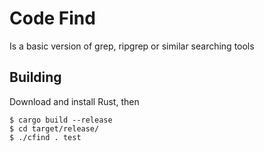 # Code Find
Is a basic version of grep, ripgrep or similar searching tools

## Building
Download and install Rust, then
```
$ cargo build --release
$ cd target/release/
$ ./cfind . test
```
